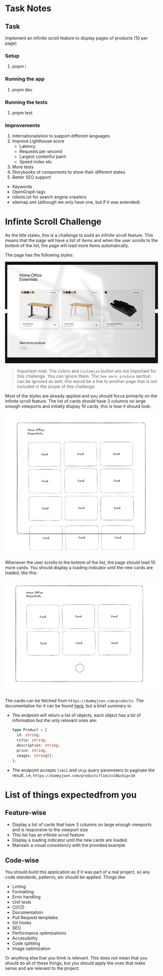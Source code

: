 # Task Notes

## Task

Implement an infinite scroll feature to display pages of products (10 per page)

### Setup

1. pnpm i

### Running the app

1. pnpm dev

### Running the tests

1. pnpm test

### Improvements

1. Internationalistion to support different languages
2. Improve Lighthouse score
   - Latency
   - Requests per second
   - Largest contenful paint
   - Speed index etc
3. More tests
4. Storybooks of components to show their different states
5. Better SEO support

- Keywords
- OpenGraph tags
- robots.txt for search engine crawlers
- sitemap.xml (although we only have one, but if it was extended)

# Infinte Scroll Challenge

As the title states, this is a challenge to build an infinite scroll feature. This means that the page will have a list of items and when the user scrolls to the bottom of the list, the page will load more items automatically.

The page has the following styles:

![Example of the desired look of the website](doc-images/example.jpeg)

> Important note: The colors and `Customize` button are not important for this challenge. You can ignore them. The `See more produce` section can be ignored as well, this would be a link to another page that is not included in the scope of this challenge.

Most of the styles are already applied and you should focus primarily on the infinite scroll feature. The list of cards should have 3 columns on large enough viewports and initially display 10 cards, this is how it should look:

![Example of the desired look of the card list](doc-images/card-list.png)

Whenever the user scrolls to the bottom of the list, the page should load 10 more cards. You should display a loading indicator until the new cards are loaded, like this:

![Example of the desired look of the loading indicator](doc-images/loading-example.png)

The cards can be fetched from `https://dummyjson.com/products`. The documentation for it can be found [here](https://dummyjson.com/docs/products), but a brief summary is:

- The endpoint will return a list of objects, each object has a lot of information but the only relevant ones are:

  ```typescript
  type Product = {
    id: string;
    title: string;
    description: string;
    price: string;
    images: string[];
  };
  ```

- The endpoint accepts `limit` and `skip` query parameters to paginate the result, i.e, `https://dummyjson.com/products?limit=10&skip=10`

# List of things expectedfrom you

## Feature-wise

- Display a list of cards that have 3 columns on large enough viewports and is responsive to the viewport size
- This list has an infinite scroll feature
- Display a loading indicator until the new cards are loaded
- Maintain a visual consistency with the provided example

## Code-wise

You should build this application as if it was part of a real project, so any code standards, patterns, etc should be applied. Things like:

- Linting
- Formatting
- Error handling
- Unit tests
- CI/CD
- Documentation
- Pull Request templates
- Git hooks
- SEO
- Performance optimizations
- Accessibility
- Code splitting
- Image optimization

Or anything else that you think is relevant. This does not mean that you should do all of these things, but you should apply the ones that make sense and are relevant to the project.
